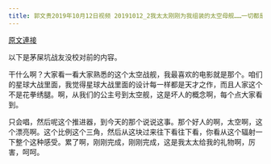 ```yaml
---
title: 郭文贵2019年10月12日视频 20191012_2我太太刚刚为我组装的太空母舰……一切都是刚刚开始！
---
```


[原文連接](https://gnews.org/ThreadView/53479049)

以下是茅屎坑战友没校对前的内容。

  干什么啊？大家看一看大家熟悉的这个太空战舰，我最喜欢的电影就是那个。咱们的星球大战里面，我觉得星球大战里面的设计每一样都是天才之作，而且人家这个不是花拳绣腿。啊，从我们的公主号到太空舰，这是坏人的概念啊，每个点大家看到。

  只会唱，然后呢这个推进器，到今天的那个说说这事。那个好人的啊，太空啊，这个漂亮啊。这个比例这个三角，然后从这块过来往下看往下看，你看从这个辐射一下整个这种感受。累了啊，刚刚完成，刚刚完成，这是我太太给我的礼物啊，厉害，呵呵。
